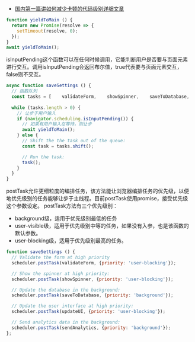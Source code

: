 
- [国内第一篇讲如何减少卡顿的代码级别详细文章](https://juejin.cn/post/7159807927908302884)

```js
function yieldToMain () {
  return new Promise(resolve => {
    setTimeout(resolve, 0);
  });
}
await yieldToMain();
```

isInputPending这个函数可以在任何时候调用，它能判断用户是否要与页面元素进行交互。调用isInputPending会返回布尔值，true代表要与页面元素交互，false则不交互。

```js
async function saveSettings () {
  // 函数队列
  const tasks = [    validateForm,    showSpinner,    saveToDatabase,    updateUI,    sendAnalytics  ];
  
  while (tasks.length > 0) {
    // 让步于用户输入
    if (navigator.scheduling.isInputPending()) {
      // 如果有用户输入在等待，则让步
      await yieldToMain();
    } else {
      // Shift the the task out of the queue:
      const task = tasks.shift();

      // Run the task:
      task();
    }
  }
}
```

postTask允许更细粒度的编排任务，该方法能让浏览器编排任务的优先级，以便地优先级别的任务能够让步于主线程。目前postTask使用promise，接受优先级这个参数设定。
postTask方法有三个优先级别：

- background级，适用于优先级别最低的任务
- user-visible级，适用于优先级别中等的任务，如果没有入参，也是该函数的默认参数。
- user-blocking级，适用于优先级别最高的任务。

```js
function saveSettings () {
  // Validate the form at high priority
  scheduler.postTask(validateForm, {priority: 'user-blocking'});

  // Show the spinner at high priority:
  scheduler.postTask(showSpinner, {priority: 'user-blocking'});

  // Update the database in the background:
  scheduler.postTask(saveToDatabase, {priority: 'background'});

  // Update the user interface at high priority:
  scheduler.postTask(updateUI, {priority: 'user-blocking'});

  // Send analytics data in the background:
  scheduler.postTask(sendAnalytics, {priority: 'background'});
};
```
